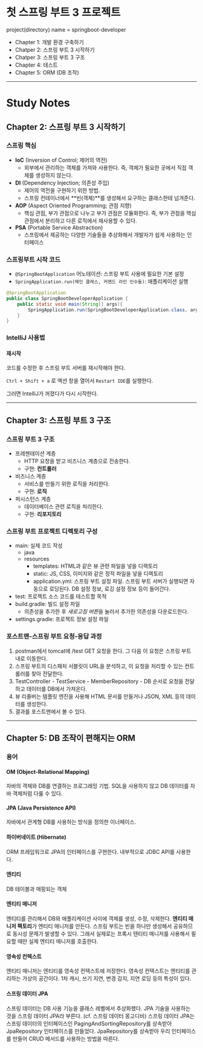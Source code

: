 # 첫 스프링 부트 3 프로젝트
project(directory) name = springboot-developer

* Chapter 1: 개발 환경 구축하기
* Chatper 2: 스프링 부트 3 시작하기
* Chatper 3: 스프링 부트 3 구조
* Chapter 4: 테스트
* Chapter 5: ORM (DB 조작)

---

# Study Notes

## Chapter 2: 스프링 부트 3 시작하기

### 스프링 핵심

* **IoC** (Inversion of Control; 제어의 역전)
    * 외부에서 관리하는 객체를 가져와 사용한다. 즉, 객체가 필요한 곳에서 직접 객체를 생성하지 않는다.
* **DI** (Dependency Injection; 의존성 주입)
    * 제어의 역전을 구현하기 위한 방법.
    * 스프링 컨테이너에서 **빈(객체)**를 생성해서 요구하는 클래스한테 넘겨준다.
* **AOP** (Aspect Oriented Programming; 관점 지향)
    * 핵심 관점, 부가 관점으로 나누고 부가 관점은 모듈화한다. 즉, 부가 관점을 핵심 관점에서 분리하고 다른 로직에서 재사용할 수 있다.
* **PSA** (Portable Service Abstraction)
    * 스프링에서 제공하는 다양한 기술들을 추상화해서 개발자가 쉽게 사용하는 인터페이스

### 스프링부트 시작 코드

* `@SpringBootApplication` 어노테이션: 스프링 부트 사용에 필요한 기본 설정
* `SpringApplication.run(메인 클래스, 커멘드 라인 인수들)`: 애플리케이션 실행

```java
@SpringBootApplication
public class SpringBootDeveloperApplication {
    public static void main(String[] args){
        SpringApplication.run(SpringBootDeveloperApplication.class, args);
    }
}
```

### IntelliJ 사용법

#### 재시작

코드를 수정한 후 스프링 부트 서버를 재시작해야 한다.

`Ctrl + Shift + a` 로 액션 창을 열어서
`Restart IDE`를 실행한다.

그러면 IntelliJ가 꺼졌다가 다시 시작한다.

---

## Chapter 3: 스프링 부트 3 구조

### 스프링 부트 3 구조

* 프레젠테이션 계층
    * HTTP 요청을 받고 비즈니스 계층으로 전송한다.
    * 구현: **컨트롤러**
* 비즈니스 계층
    * 서비스를 만들기 위한 로직을 처리한다.
    * 구현: **로직**
* 퍼시스턴스 계층
    * 데이터베이스 관련 로직을 처리한다.
    * 구현: **리포지토리**

### 스프링 부트 프로젝트 디렉토리 구성

* main: 실제 코드 작성
    * java
    * resources
        * templates: HTML과 같은 뷰 관련 파일을 넣을 디렉토리
        * static: JS, CSS, 이미지와 같은 정적 파일을 넣을 디렉토리
        * application.yml: 스프링 부트 설정 파일. 스프링 부트 서버가 실행되면 자동으로 로딩된다. DB 설정 정보, 로깅 설정 정보 등이 들어간다.
* test: 프로젝트 소스 코드를 테스트할 목적
* build.gradle: 빌드 설정 파일
    * 의존성을 추가한 후 *새로고침 버튼*을 눌러서 추가한 의존성을 다운로드한다.
* settings.gradle: 프로젝트 정보 설정 파일

### 포스트맨-스프링 부트 요청-응답 과정

1. postman에서 tomcat에 /test GET 요청을 한다. 그 다음 이 요청은 스프링 부트 내로 이동한다.
2. 스프링 부트의 디스패처 서블릿이 URL을 분석하고, 이 요청을 처리할 수 있는 컨트롤러를 찾아 전달한다.
3. TestController - TestService - MemberRepository - DB 순서로 요청을 전달하고 데이터를 DB에서 가져온다.
4. 뷰 리졸버는 템플릿 엔진을 사용해 HTML 문서를 만들거나 JSON, XML 등의 데이터를 생성한다.
5. 결과를 포스트맨에서 볼 수 있다.

---

## Chapter 5: DB 조작이 편해지는 ORM

### 용어

#### OM (Object-Relational Mapping)

자바의 객체와 DB를 연결하는 프로그래밍 기법. SQL을 사용하지 않고 DB 데이터를 자바 객체처럼 다룰 수 있다.

#### JPA (Java Persistence API)

자바에서 관계형 DB를 사용하는 방식을 정의한 이너페이스.

#### 하이버네이트 (Hibernate)

ORM 프레임워크로 JPA의 인터페이스를 구현한다. 내부적으로 JDBC API를 사용한다.

#### 엔티티

DB 테이블과 매핑되는 객체

#### 엔티티 매니저

엔티티를 관리해서 DB와 애플리케이션 사이에 객체를 생성, 수정, 삭제한다. **엔티티 매니저 팩토리**가 엔티티 매니저를 만든다.
스프링 부트는 빈을 하나만 생성해서 공유하므로 동시성 문제가 발생할 수 있다. 그래서 실제로는 프록시 텐티티 매니저를 사용해서 필요할 때만 실제 엔티티 매니저를 호출한다.

#### 영속성 컨텍스트

엔티티 매니저는 엔티티를 영속성 컨텍스트에 저장한다. 영속성 컨텍스트는 엔티티를 관리하는 가상의 공간이다.
1차 캐시, 쓰기 지연, 변경 감지, 지연 로딩 등의 특성이 있다.

#### 스프링 데이터 JPA

스프링 데이터는 DB 사용 기능을 클래스 레벨에서 추상화했다. JPA 기술을 사용하는 것을 스프링 데이터 JPA라 부른다. (cf. 스프링 데이터 몽고디비)
스프링 데이터 JPA는 스프링 데이터의 인터페이스인 PagingAndSortingRepository를 상속받아 JpaRepository 인터페이스를 만들었다. JpaRepository를 상속받아 우리 인터페이스를 만들어 CRUD 메서드를 사용하는 방법을 따른다.

